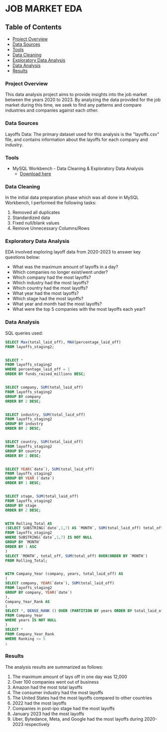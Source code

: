 # JOB MARKET EDA

## Table of Contents

- [Project Overview](#project-overview)
- [Data Sources](#data-sources)
- [Tools](#tools)
- [Data Cleaning](#data-cleaning)
- [Exploratory Data Analysis](#exploratory-data-analysis)
- [Data Analysis](#data-analysis)
- [Results](#results)



### Project Overview

This data analysis project aims to provide insights into the job market between the years 2020 to 2023. 
By analyzing the data provided for the job market during this time, we seek to find any patterns 
and compare industries and companies against each other. 



### Data Sources

Layoffs Data: The primary dataset used for this analysis is the "layoffs.csv" file, and contains information about the layoffs for each company and industry.

### Tools

- MySQL Workbench - Data Cleaning & Exploratory Data Analysis
  - [Download here](https://dev.mysql.com/downloads/installer/)

### Data Cleaning

In the initial data preparation phase which was all done in MySQL Workbench, I performed the following tasks: 

1. Removed all duplicates
2. Standardized data
3. Fixed null/blank values
4. Remove Unnecessary Columns/Rows

### Exploratory Data Analysis

EDA involved exploring layoff data from 2020-2023 to answer key questions below:

- What was the maximum amount of layoffs in a day?
- Which companies no longer exist/went under?
- Which company had the most layoffs?
- Which industry had the most layoffs?
- Which country had the most layoffs?
- What year had the most layoffs?
- Which stage had the most layoffs?
- What year and month had the most layoffs?
- What were the top 5 companies with the most layoffs each year?


### Data Analysis

SQL queries used:

```sql
SELECT Max(total_laid_off), MAX(percentage_laid_off)
FROM layoffs_staging2;


SELECT *
FROM layoffs_staging2
WHERE percentage_laid_off = 1
ORDER BY funds_raised_millions DESC;


SELECT company, SUM(total_laid_off)
FROM layoffs_staging2
GROUP BY company
ORDER BY 2 DESC;


SELECT industry, SUM(total_laid_off)
FROM layoffs_staging2
GROUP BY industry
ORDER BY 2 DESC;


SELECT country, SUM(total_laid_off)
FROM layoffs_staging2
GROUP BY country
ORDER BY 2 DESC;


SELECT YEAR(`date`), SUM(total_laid_off)
FROM layoffs_staging2
GROUP BY YEAR (`date`)
ORDER BY 1 DESC;


SELECT stage, SUM(total_laid_off)
FROM layoffs_staging2
GROUP BY stage
ORDER BY 2 DESC;


WITH Rolling_Total AS
(SELECT SUBSTRING(`date`,1,7) AS `MONTH`, SUM(total_laid_off) total_off
FROM layoffs_staging2
WHERE SUBSTRING(`date`,1,7) IS NOT NULL
GROUP BY `MONTH`
ORDER BY 1 ASC
)
SELECT `MONTH`, total_off, SUM(total_off) OVER(ORDER BY `MONTH`)
FROM Rolling_Total;


WITH Company_Year (company, years, total_laid_off) AS
(
SELECT company, YEAR(`date`), SUM(total_laid_off)
FROM layoffs_staging2
GROUP BY company, YEAR(`date`)
), 
Company_Year_Rank AS
(
SELECT *, DENSE_RANK () OVER (PARTITION BY years ORDER BY total_laid_off DESC) Ranking
FROM Company_Year
WHERE years IS NOT NULL
)
SELECT *
FROM Company_Year_Rank
WHERE Ranking <= 5
;

```

### Results

The analysis results are summarized as follows:
1. The maximum amount of lays off in one day was 12,000
2. Over 100 companies went out of business
3. Amazon had the most total layoffs
4. The consumer industry had the most layoffs 
5. The United States had the most layoffs compared to other countries
6. 2022 had the most layoffs
7. Companies in post-ipo stage had the most layoffs
8. January 2023 had the most layoffs
9. Uber, Bytedance, Meta, and Google had the most layoffs during 2020-2023 respectively 
